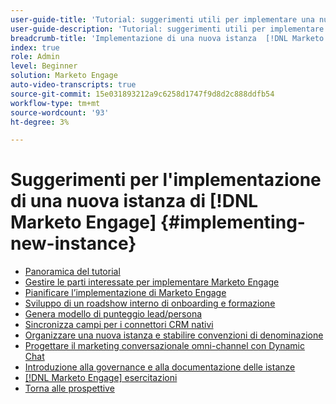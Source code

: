 ```yaml
---
user-guide-title: 'Tutorial: suggerimenti utili per implementare una nuova istanza  [!DNL Marketo Engage] '
user-guide-description: 'Tutorial: suggerimenti utili per implementare una nuova istanza  [!DNL Marketo Engage] '
breadcrumb-title: 'Implementazione di una nuova istanza  [!DNL Marketo Engage] '
index: true
role: Admin
level: Beginner
solution: Marketo Engage
auto-video-transcripts: true
source-git-commit: 15e031893212a9c6258d1747f9d8d2c888ddfb54
workflow-type: tm+mt
source-wordcount: '93'
ht-degree: 3%

---
```



# Suggerimenti per l&#39;implementazione di una nuova istanza di [!DNL Marketo Engage] {#implementing-new-instance}

+ [Panoramica del tutorial](./overview.md)
+ [Gestire le parti interessate per implementare Marketo Engage](./managing-stakeholder-communications.md)
+ [Pianificare l’implementazione di Marketo Engage](./planning-for-new-implementation.md)
+ [Sviluppo di un roadshow interno di onboarding e formazione](./internal-training-roadshow.md)
+ [Genera modello di punteggio lead/persona](./building-person-scoring-model.md)
+ [Sincronizza campi per i connettori CRM nativi](./syncing-fields-for-crm-integration.md)
+ [Organizzare una nuova istanza e stabilire convenzioni di denominazione](./organizing-new-instance.md)
+ [Progettare il marketing conversazionale omni-channel con Dynamic Chat](./designing-omnichannel-conversational-marketing.md)
+ [Introduzione alla governance e alla documentazione delle istanze](./documenting-your-instance.md)
+ [[!DNL Marketo Engage] esercitazioni](https://experienceleague.adobe.com/docs/marketo-learn/tutorials/overview.html?lang=it)
+ [Torna alle prospettive](https://experienceleague.adobe.com/it/perspectives#f-el_product=Marketo%20Engage&amp;aq=((%40el_contenttype%20NOT%20%22Community%7CUser%22)%20AND%20(%40el_contenttype%3D%22perspective%22)))

